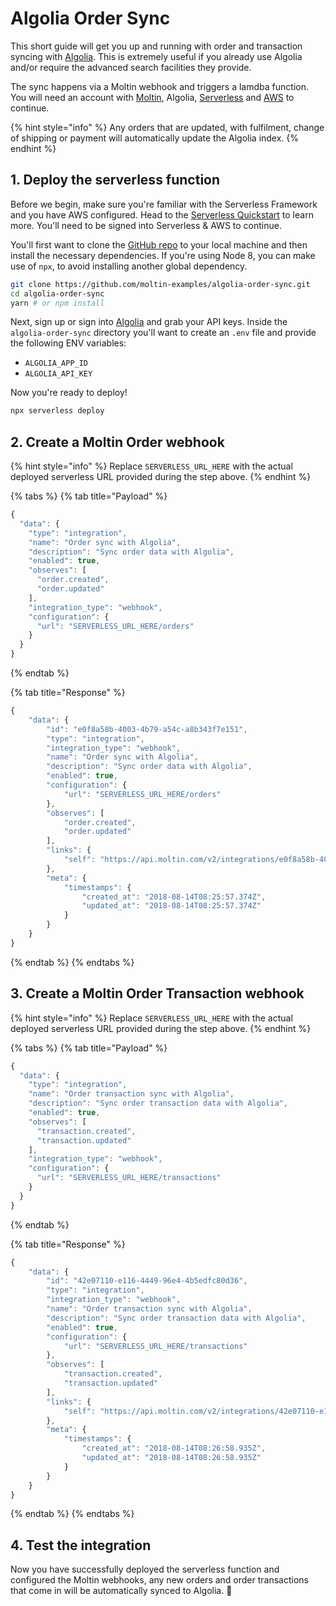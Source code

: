 # Algolia Order Sync

This short guide will get you up and running with order and transaction syncing with [Algolia](https://www.algolia.com/). This is extremely useful if you already use Algolia and/or require the advanced search facilities they provide.

The sync happens via a Moltin webhook and triggers a lamdba function. You will need an account with [Moltin](https://moltin.com/), Algolia, [Serverless](https://serverless.com/) and [AWS](https://aws.amazon.com/) to continue.

{% hint style="info" %}
Any orders that are updated, with fulfilment, change of shipping or payment will automatically update the Algolia index.
{% endhint %}

## 1. Deploy the serverless function

Before we begin, make sure you're familiar with the Serverless Framework and you have AWS configured. Head to the [Serverless Quickstart](https://serverless.com/framework/docs/providers/aws/guide/quick-start/) to learn more. You'll need to be signed into Serverless & AWS to continue.

You'll first want to clone the [GitHub repo](https://github.com/moltin-examples/algolia-order-sync) to your local machine and then install the necessary dependencies. If you're using Node 8, you can make use of `npx`, to avoid installing another global dependency.

```bash
git clone https://github.com/moltin-examples/algolia-order-sync.git
cd algolia-order-sync
yarn # or npm install
```

Next, sign up or sign into [Algolia](https://www.algolia.com/) and grab your API keys. Inside the `algolia-order-sync` directory you'll want to create an `.env` file and provide the following ENV variables:

* `ALGOLIA_APP_ID`
* `ALGOLIA_API_KEY`

Now you're ready to deploy!

```bash
npx serverless deploy
```

## 2. Create a Moltin Order webhook

{% hint style="info" %}
Replace `SERVERLESS_URL_HERE` with the actual deployed serverless URL provided during the step above.
{% endhint %}

{% tabs %}
{% tab title="Payload" %}
```javascript
{
  "data": {
    "type": "integration",
    "name": "Order sync with Algolia",
    "description": "Sync order data with Algolia",
    "enabled": true,
    "observes": [
      "order.created",
      "order.updated"
    ],
    "integration_type": "webhook",
    "configuration": {
      "url": "SERVERLESS_URL_HERE/orders"
    }
  }
}
```
{% endtab %}

{% tab title="Response" %}
```javascript
{
	"data": {
		"id": "e0f8a58b-4003-4b79-a54c-a8b343f7e151",
		"type": "integration",
		"integration_type": "webhook",
		"name": "Order sync with Algolia",
		"description": "Sync order data with Algolia",
		"enabled": true,
		"configuration": {
			"url": "SERVERLESS_URL_HERE/orders"
		},
		"observes": [
			"order.created",
			"order.updated"
		],
		"links": {
			"self": "https://api.moltin.com/v2/integrations/e0f8a58b-4003-4b79-a54c-a8b343f7e151"
		},
		"meta": {
			"timestamps": {
				"created_at": "2018-08-14T08:25:57.374Z",
				"updated_at": "2018-08-14T08:25:57.374Z"
			}
		}
	}
}
```
{% endtab %}
{% endtabs %}

## 3. Create a Moltin Order Transaction webhook

{% hint style="info" %}
Replace `SERVERLESS_URL_HERE` with the actual deployed serverless URL provided during the step above.
{% endhint %}

{% tabs %}
{% tab title="Payload" %}
```javascript
{
  "data": {
    "type": "integration",
    "name": "Order transaction sync with Algolia",
    "description": "Sync order transaction data with Algolia",
    "enabled": true,
    "observes": [
      "transaction.created",
      "transaction.updated"
    ],
    "integration_type": "webhook",
    "configuration": {
      "url": "SERVERLESS_URL_HERE/transactions"
    }
  }
}
```
{% endtab %}

{% tab title="Response" %}
```javascript
{
	"data": {
		"id": "42e07110-e116-4449-96e4-4b5edfc80d36",
		"type": "integration",
		"integration_type": "webhook",
		"name": "Order transaction sync with Algolia",
		"description": "Sync order transaction data with Algolia",
		"enabled": true,
		"configuration": {
			"url": "SERVERLESS_URL_HERE/transactions"
		},
		"observes": [
			"transaction.created",
			"transaction.updated"
		],
		"links": {
			"self": "https://api.moltin.com/v2/integrations/42e07110-e116-4449-96e4-4b5edfc80d36"
		},
		"meta": {
			"timestamps": {
				"created_at": "2018-08-14T08:26:58.935Z",
				"updated_at": "2018-08-14T08:26:58.935Z"
			}
		}
	}
}
```
{% endtab %}
{% endtabs %}

## 4. Test the integration

Now you have successfully deployed the serverless function and configured the Moltin webhooks, any new orders and order transactions that come in will be automatically synced to Algolia. 🎉

